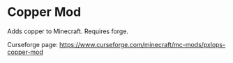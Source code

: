 # Copper Mod
Adds copper to Minecraft. Requires forge.

Curseforge page: https://www.curseforge.com/minecraft/mc-mods/pxlops-copper-mod

